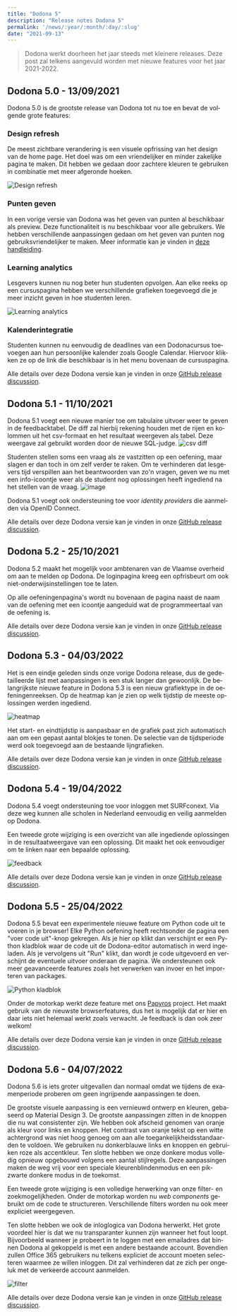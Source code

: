 ```yaml
---
title: "Dodona 5"
description: "Release notes Dodona 5"
permalink: '/news/:year/:month/:day/:slug'
date: "2021-09-13"
---
```


<NewsHeader :title="$frontmatter.title" :date="$frontmatter.date" lang="nl" />

> Dodona werkt doorheen het jaar steeds met kleinere releases. Deze post zal telkens aangevuld worden met nieuwe features voor het jaar 2021-2022.

## Dodona 5.0 - 13/09/2021

Dodona 5.0 is de grootste release van Dodona tot nu toe en bevat de volgende grote features:

### Design refresh

De meest zichtbare verandering is een visuele opfrissing van het design van de home page. Het doel was om een vriendelijker en minder zakelijke pagina te maken. Dit hebben we gedaan door zachtere kleuren te gebruiken in combinatie met meer afgeronde hoeken.

![Design refresh](./design-refresh.png)


### Punten geven

In een vorige versie van Dodona was het geven van punten al beschikbaar als preview. Deze functionaliteit is nu beschikbaar voor alle gebruikers. We hebben verschillende aanpassingen gedaan om het geven van punten nog gebruiksvriendelijker te maken. Meer informatie kan je vinden in [deze handleiding](/nl/guides/teachers/grading).

### Learning analytics

Lesgevers kunnen nu nog beter hun studenten opvolgen. Aan elke reeks op een cursuspagina hebben we verschillende grafieken toegevoegd die je meer inzicht geven in hoe studenten leren.

![Learning analytics](./learning-analytics.png)

### Kalenderintegratie
Studenten kunnen nu eenvoudig de deadlines van een Dodonacursus toevoegen aan hun persoonlijke kalender zoals Google Calendar. Hiervoor klikken ze op de link die beschikbaar is in het menu bovenaan de cursuspagina.

Alle details over deze Dodona versie kan je vinden in onze [GitHub release discussion](https://github.com/dodona-edu/dodona/discussions/3102).

## Dodona 5.1 - 11/10/2021

Dodona 5.1 voegt een nieuwe manier toe om tabulaire uitvoer weer te geven in de feedbacktabel. De diff zal hierbij rekening houden met de rijen en kolommen uit het csv-formaat en het resultaat weergeven als tabel. Deze weergave zal gebruikt worden door de nieuwe SQL-judge.
![csv diff](./csv-diff.png)

Studenten stellen soms een vraag als ze vastzitten op een oefening, maar slagen er dan toch in om zelf verder te raken. Om te verhinderen dat lesgevers tijd verspillen aan het beantwoorden van zo'n vragen, geven we nu met een info-icoontje weer als de student nog oplossingen heeft ingediend na het stellen van de vraag.
![image](./info-question.png)

Dodona 5.1 voegt ook ondersteuning toe voor *identity providers* die aanmelden via OpenID Connect.

Alle details over deze Dodona versie kan je vinden in onze [GitHub release discussion](https://github.com/dodona-edu/dodona/discussions/3155).

## Dodona 5.2 - 25/10/2021

Dodona 5.2 maakt het mogelijk voor ambtenaren van de Vlaamse overheid om aan te melden op Dodona. De loginpagina kreeg een opfrisbeurt om ook niet-onderwijsinstellingen toe te laten.

Op alle oefeningenpagina's wordt nu bovenaan de pagina naast de naam van de oefening met een icoontje aangeduid wat de programmeertaal van de oefening is.

Alle details over deze Dodona versie kan je vinden in onze [GitHub release discussion](https://github.com/dodona-edu/dodona/discussions/3186).


## Dodona 5.3 - 04/03/2022

Het is een eindje geleden sinds onze vorige Dodona release, dus de gedetailleerde lijst met aanpassingen is een stuk langer dan gewoonlijk.
De belangrijkste nieuwe feature in Dodona 5.3 is een nieuw grafiektype in de oefeningenreeksen. Op de heatmap kan je zien op welk tijdstip de meeste oplossingen werden ingediend.

![heatmap](./heatmap.png)

Het start- en eindtijdstip is aanpasbaar en de grafiek past zich automatisch aan om een gepast aantal blokjes te tonen. De selectie van de tijdsperiode werd ook toegevoegd aan de bestaande lijngrafieken.

Alle details over deze Dodona versie kan je vinden in onze [GitHub release discussion](https://github.com/dodona-edu/dodona/discussions/3345).


## Dodona 5.4 - 19/04/2022

Dodona 5.4 voegt ondersteuning toe voor inloggen met SURFconext. Via deze weg kunnen alle scholen in Nederland eenvoudig en veilig aanmelden op Dodona.

Een tweede grote wijziging is een overzicht van alle ingediende oplossingen in de resultaatweergave van een oplossing. Dit maakt het ook eenvoudiger om te linken naar een bepaalde oplossing.

![feedback](./feedback-nl.png)

Alle details over deze Dodona versie kan je vinden in onze [GitHub release discussion](https://github.com/dodona-edu/dodona/discussions/3545).


## Dodona 5.5 - 25/04/2022

Dodona 5.5 bevat een experimentele nieuwe feature om Python code uit te voeren in je browser! Elke Python oefening heeft rechtsonder de pagina een "voer code uit"-knop gekregen. Als je hier op klikt dan verschijnt er een Python kladblok waar de code uit de Dodona-editor automatisch in werd ingeladen. Als je vervolgens uit "Run" klikt, dan wordt je code uitgevoerd en verschijnt de eventuele uitvoer onderaan de pagina. We ondersteunen ook meer geavanceerde features zoals het verwerken van invoer en het importeren van packages.

![Python kladblok](./python-kladblok.png)

Onder de motorkap werkt deze feature met ons [Papyros](https://github.com/dodona-edu/papyros) project. Het maakt gebruik van de nieuwste browserfeatures, dus het is mogelijk dat er hier en daar iets niet helemaal werkt zoals verwacht. Je feedback is dan ook zeer welkom!

Alle details over deze Dodona versie kan je vinden in onze [GitHub release discussion](https://github.com/dodona-edu/dodona/discussions/3552).


## Dodona 5.6 - 04/07/2022

Dodona 5.6 is iets groter uitgevallen dan normaal omdat we tijdens de examenperiode proberen om geen ingrijpende aanpassingen te doen.

De grootste visuele aanpassing is een vernieuwd ontwerp en kleuren, gebaseerd op Material Design 3. De grootste aanpassingen zitten in de knoppen die nu wat consistenter zijn. We hebben ook afscheid genomen van oranje als kleur voor links en knoppen. Het contrast van oranje tekst op een witte achtergrond was niet hoog genoeg om aan alle toegankelijkheidsstandaarden te voldoen. We gebruiken nu donkerblauwe links en knoppen en gebruiken roze als accentkleur. Ten slotte hebben we onze donkere modus volledig opnieuw opgebouwd volgens een aantal stijlregels. Deze aanpassingen maken de weg vrij voor een speciale kleurenblindenmodus en een pikzwarte donkere modus in de toekomst.

Een tweede grote wijziging is een volledige herwerking van onze filter- en zoekmogelijkheden. Onder de motorkap worden nu *web components* gebruikt om de code te structureren. Verschillende filters worden nu ook meer expliciet weergegeven.

Ten slotte hebben we ook de inloglogica van Dodona herwerkt. Het grote voordeel hier is dat we nu transparanter kunnen zijn wanneer het fout loopt. Bijvoorbeeld wanneer je probeert in te loggen met een emailadres dat binnen Dodona al gekoppeld is met een andere bestaande account. Bovendien zullen Office 365 gebruikers nu telkens expliciet de account moeten selecteren waarmee ze willen inloggen. Dit zal verhinderen dat ze zich per ongeluk met de verkeerde account aanmelden.

![filter](./filter.png)

Alle details over deze Dodona versie kan je vinden in onze [GitHub release discussion](https://github.com/dodona-edu/dodona/discussions/3763).
